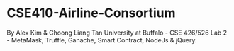# CSE410-Airline-Consortium
By Alex Kim & Choong Liang Tan
University at Buffalo - CSE 426/526
Lab 2 - MetaMask, Truffle, Ganache, Smart Contract, NodeJs & jQuery.
